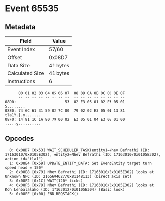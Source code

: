 # Event 65535

## Metadata

| Field           | Value    |
|-----------------|----------|
| Event Index     | 57/60    |
| Offset          | 0x08D7   |
| Data Size       | 41 bytes |
| Calculated Size | 41 bytes |
| Instructions    | 6        |

```
      00 01 02 03 04 05 06 07  08 09 0A 0B 0C 0D 0E 0F
      -- -- -- -- -- -- -- --  -- -- -- -- -- -- -- --
08D0:                      53  02 E3 05 01 02 E3 05 01         S........
08E0: 74 6C 61 31 59 02 7C 80  79 02 02 E3 05 01 13 81  tla1Y.|.y.......
08F0: 14 81 1C 1A 80 79 00 02  E3 05 01 04 E3 05 01 00  .....y..........
```

## Opcodes

```
  0: 0x08D7 [0x53] WAIT_SCHEDULER_TASK(entity1=Nhev Befrathi (ID: 17163010/0x0105E302), entity2=Nhev Befrathi (ID: 17163010/0x0105E302), action_id="tla1")
  1: 0x08E4 [0x59] UPDATE_ENTITY_DATA: Set EventEntity target turn speed head = 150*
  2: 0x08E8 [0x79] Nhev Befrathi (ID: 17163010/0x0105E302) looks at Unknown NPC (ID: 2165604627/0x81148113) (Direct axis set)
  3: 0x08F2 [0x1C] WAIT(120* ticks)
  4: 0x08F5 [0x79] Nhev Befrathi (ID: 17163010/0x0105E302) looks at Koh Lenbalalako (ID: 17163012/0x0105E304) (Basic look)
  5: 0x08FF [0x00] END_REQSTACK()
```
